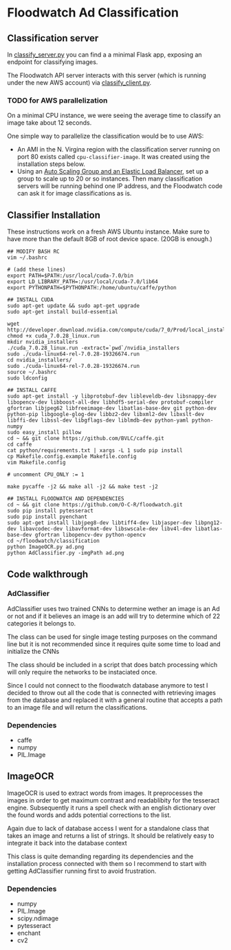 Floodwatch Ad Classification
==========

## Classification server

In [classify_server.py](classify_server.py) you can find a a minimal Flask app, exposing an endpoint for classifying images.

The Floodwatch API server interacts with this server (which is running under the new AWS account) via [classify_client.py](https://github.com/O-C-R/floodwatch/blob/master/flask_API/floodwatch_api/floodwatch_api/classify_client.py).

### TODO for AWS parallelization

On a minimal CPU instance, we were seeing the average time to classify an image take about 12 seconds.

One simple way to parallelize the classification would be to use AWS:

 - An AMI in the N. Virgina region with the classification server running on port 80 exists called `cpu-classifier-image`. It was created using the installation steps below.
 - Using an [Auto Scaling Group and an Elastic Load Balancer](http://docs.aws.amazon.com/AWSCloudFormation/latest/UserGuide/example-templates-autoscaling.html), set up a group to scale up to 20 or so instances. Then many classification servers will be running behind one IP address, and the Floodwatch code can ask it for image classifications as is.

## Classifier Installation

These instructions work on a fresh AWS Ubuntu instance. Make sure to have more than the default 8GB of root device space. (20GB is enough.)

```
## MODIFY BASH RC
vim ~/.bashrc

# (add these lines)
export PATH=$PATH:/usr/local/cuda-7.0/bin
export LD_LIBRARY_PATH=:/usr/local/cuda-7.0/lib64
export PYTHONPATH=$PYTHONPATH:/home/ubuntu/caffe/python

## INSTALL CUDA
sudo apt-get update && sudo apt-get upgrade
sudo apt-get install build-essential

wget http://developer.download.nvidia.com/compute/cuda/7_0/Prod/local_installers/cuda_7.0.28_linux.run
chmod +x cuda_7.0.28_linux.run
mkdir nvidia_installers
./cuda_7.0.28_linux.run -extract=`pwd`/nvidia_installers
sudo ./cuda-linux64-rel-7.0.28-19326674.run
cd nvidia_installers/
sudo ./cuda-linux64-rel-7.0.28-19326674.run
source ~/.bashrc
sudo ldconfig

## INSTALL CAFFE
sudo apt-get install -y libprotobuf-dev libleveldb-dev libsnappy-dev libopencv-dev libboost-all-dev libhdf5-serial-dev protobuf-compiler gfortran libjpeg62 libfreeimage-dev libatlas-base-dev git python-dev python-pip libgoogle-glog-dev libbz2-dev libxml2-dev libxslt-dev libffi-dev libssl-dev libgflags-dev liblmdb-dev python-yaml python-numpy
sudo easy_install pillow
cd ~ && git clone https://github.com/BVLC/caffe.git
cd caffe
cat python/requirements.txt | xargs -L 1 sudo pip install
cp Makefile.config.example Makefile.config
vim Makefile.config

# uncomment CPU_ONLY := 1

make pycaffe -j2 && make all -j2 && make test -j2

## INSTALL FLOODWATCH AND DEPENDENCIES
cd ~ && git clone https://github.com/O-C-R/floodwatch.git
sudo pip install pytesseract
sudo pip install pyenchant
sudo apt-get install libjpeg8-dev libtiff4-dev libjasper-dev libpng12-dev libavcodec-dev libavformat-dev libswscale-dev libv4l-dev libatlas-base-dev gfortran libopencv-dev python-opencv
cd ~/floodwatch/classification
python ImageOCR.py ad.png
python AdClassifier.py -imgPath ad.png
```

## Code walkthrough

### AdClassifier
AdClassifier uses two trained CNNs to determine wether an image is an Ad or not
and if it believes an image is an add will try to determine which of 22 categories
it belongs to.

The class can be used for single image testing purposes on the command line but
it is not recommended since it requires quite some time to load and initialize the CNNs

The class should be included in a script that does batch processing which will only
require the networks to be instaciated once.

Since I could not connect to the floodwatch database anymore to test I decided to
throw out all the code that is connected with retrieving images from the database
and replaced it with a general routine that accepts a path to an image file and
will return the classifications. 

### Dependencies
- caffe
- numpy
- PIL.Image

## ImageOCR
ImageOCR is used to extract words from images. It preprocesses the images in order to
get maximum contrast and readablibity for the tesseract engine. Subsequently it runs
a spell check with an english dictionary over the found words and adds potential
corrections to the list.

Again due to lack of database access I went for a standalone class that takes an image
and returns a list of strings. It should be relatively easy to integrate it back into
the database context

This class is quite demanding regarding its dependencies and the installation process
connected with them so I recommend to start with getting AdClassifier running first
to avoid frustration.

### Dependencies

- numpy
- PIL.Image
- scipy.ndimage
- pytesseract
- enchant
- cv2

